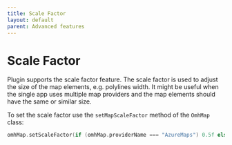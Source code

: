 ```yaml
---
title: Scale Factor
layout: default
parent: Advanced features
---
```


# Scale Factor

Plugin supports the scale factor feature. The scale factor is used to adjust the size of the map elements, e.g. polylines width. It might be useful when the single app uses multiple map providers and the map elements should have the same or similar size.

To set the scale factor use the `setMapScaleFactor` method of the `OmhMap` class:

```kt
omhMap.setScaleFactor(if (omhMap.providerName === "AzureMaps") 0.5f else 1.0f)
```
